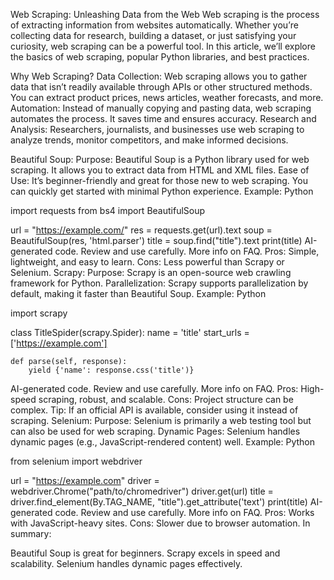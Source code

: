 Web Scraping: Unleashing Data from the Web
Web scraping is the process of extracting information from websites automatically. Whether you’re collecting data for research, building a dataset, or just satisfying your curiosity, web scraping can be a powerful tool. In this article, we’ll explore the basics of web scraping, popular Python libraries, and best practices.

Why Web Scraping?
Data Collection: Web scraping allows you to gather data that isn’t readily available through APIs or other structured methods. You can extract product prices, news articles, weather forecasts, and more.
Automation: Instead of manually copying and pasting data, web scraping automates the process. It saves time and ensures accuracy.
Research and Analysis: Researchers, journalists, and businesses use web scraping to analyze trends, monitor competitors, and make informed decisions.

Beautiful Soup:
Purpose: Beautiful Soup is a Python library used for web scraping. It allows you to extract data from HTML and XML files.
Ease of Use: It’s beginner-friendly and great for those new to web scraping. You can quickly get started with minimal Python experience.
Example:
Python

import requests
from bs4 import BeautifulSoup

url = "https://example.com/"
res = requests.get(url).text
soup = BeautifulSoup(res, 'html.parser')
title = soup.find("title").text
print(title)
AI-generated code. Review and use carefully. More info on FAQ.
Pros: Simple, lightweight, and easy to learn.
Cons: Less powerful than Scrapy or Selenium.
Scrapy:
Purpose: Scrapy is an open-source web crawling framework for Python.
Parallelization: Scrapy supports parallelization by default, making it faster than Beautiful Soup.
Example:
Python

import scrapy

class TitleSpider(scrapy.Spider):
    name = 'title'
    start_urls = ['https://example.com']

    def parse(self, response):
        yield {'name': response.css('title')}
AI-generated code. Review and use carefully. More info on FAQ.
Pros: High-speed scraping, robust, and scalable.
Cons: Project structure can be complex.
Tip: If an official API is available, consider using it instead of scraping.
Selenium:
Purpose: Selenium is primarily a web testing tool but can also be used for web scraping.
Dynamic Pages: Selenium handles dynamic pages (e.g., JavaScript-rendered content) well.
Example:
Python

from selenium import webdriver

url = "https://example.com"
driver = webdriver.Chrome("path/to/chromedriver")
driver.get(url)
title = driver.find_element(By.TAG_NAME, "title").get_attribute('text')
print(title)
AI-generated code. Review and use carefully. More info on FAQ.
Pros: Works with JavaScript-heavy sites.
Cons: Slower due to browser automation.
In summary:

Beautiful Soup is great for beginners.
Scrapy excels in speed and scalability.
Selenium handles dynamic pages effectively.
